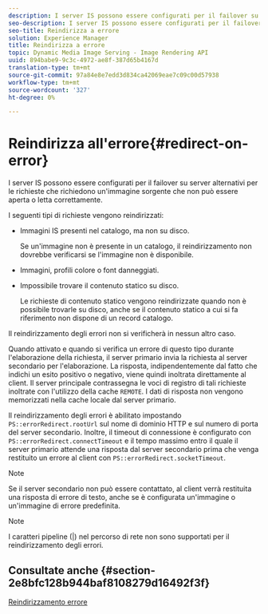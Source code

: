 ```yaml
---
description: I server IS possono essere configurati per il failover su server alternativi per le richieste che richiedono un'immagine sorgente che non può essere aperta o letta correttamente.
seo-description: I server IS possono essere configurati per il failover su server alternativi per le richieste che richiedono un'immagine sorgente che non può essere aperta o letta correttamente.
seo-title: Reindirizza a errore
solution: Experience Manager
title: Reindirizza a errore
topic: Dynamic Media Image Serving - Image Rendering API
uuid: 894babe9-9c3c-4972-ae8f-387d65b4167d
translation-type: tm+mt
source-git-commit: 97a84e8e7edd3d834ca42069eae7c09c00d57938
workflow-type: tm+mt
source-wordcount: '327'
ht-degree: 0%

---
```



# Reindirizza all&#39;errore{#redirect-on-error}

I server IS possono essere configurati per il failover su server alternativi per le richieste che richiedono un&#39;immagine sorgente che non può essere aperta o letta correttamente.

I seguenti tipi di richieste vengono reindirizzati:

* Immagini IS presenti nel catalogo, ma non su disco.

   Se un&#39;immagine non è presente in un catalogo, il reindirizzamento non dovrebbe verificarsi se l&#39;immagine non è disponibile.

* Immagini, profili colore o font danneggiati.
* Impossibile trovare il contenuto statico su disco.

   Le richieste di contenuto statico vengono reindirizzate quando non è possibile trovarle su disco, anche se il contenuto statico a cui si fa riferimento non dispone di un record catalogo.

Il reindirizzamento degli errori non si verificherà in nessun altro caso.

Quando attivato e quando si verifica un errore di questo tipo durante l&#39;elaborazione della richiesta, il server primario invia la richiesta al server secondario per l&#39;elaborazione. La risposta, indipendentemente dal fatto che indichi un esito positivo o negativo, viene quindi inoltrata direttamente al client. Il server principale contrassegna le voci di registro di tali richieste inoltrate con l&#39;utilizzo della cache `REMOTE`. I dati di risposta non vengono memorizzati nella cache locale dal server primario.

Il reindirizzamento degli errori è abilitato impostando `PS::errorRedirect.rootUrl` sul nome di dominio HTTP e sul numero di porta del server secondario. Inoltre, il timeout di connessione è configurato con `PS::errorRedirect.connectTimeout` e il tempo massimo entro il quale il server primario attende una risposta dal server secondario prima che venga restituito un errore al client con `PS::errorRedirect.socketTimeout`.

>[!NOTE]
>
>Se il server secondario non può essere contattato, al client verrà restituita una risposta di errore di testo, anche se è configurata un&#39;immagine o un&#39;immagine di errore predefinita.

>[!NOTE]
>
>I caratteri pipeline (|) nel percorso di rete non sono supportati per il reindirizzamento degli errori.

## Consultate anche {#section-2e8bfc128b944baf8108279d16492f3f}

[Reindirizzamento errore](../../../is-api/image-serving-api-ref/c-configuration-and-administration/c-server-settings/r-error-redirection.md#reference-268b1bf6ce1b44bb979727c6f5daf1ac)
